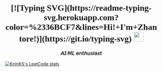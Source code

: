 <h1 align="center" style="font-family:verdana;"> 
[![Typing SVG](https://readme-typing-svg.herokuapp.com?color=%2336BCF7&lines=Hi!+I'm+Zhantore!)](https://git.io/typing-svg)
<img src="https://github.com/blackcater/blackcater/raw/main/images/Hi.gif" height="32"/></h1>
<h3 align="center" style="font-family:ubuntu;"> 𝘈𝘐/𝘔𝘓 𝘦𝘯𝘵𝘩𝘶𝘴𝘪𝘢𝘴𝘵

</h3>

[![KnlnKS's LeetCode stats](https://leetcode-stats-six.vercel.app/api?username=galymzhantore17&theme=dark)](https://github.com/galymzhantore17/leetcode-stats)
